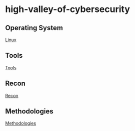 # high-valley-of-cybersecurity

## Operating System
[Linux](os/linux/linux.md)

## Tools
[Tools](tools/tools.md)

## Recon
[Recon](recon/recon.md)

## Methodologies
[Methodologies](methodology/methodology.md)


